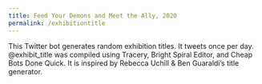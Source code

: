 ```yaml
---
title: Feed Your Demons and Meet the Ally, 2020
permalink: /exhibitiontitle
---
```

This Twitter bot generates random exhibition titles. It tweets once per day.
@exhibit_title was compiled using Tracery, Bright Spiral Editor, and Cheap Bots Done Quick. It is inspired by Rebecca Uchill & Ben Guaraldi’s title generator.